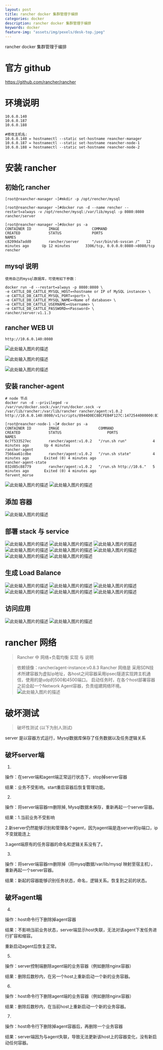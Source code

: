 ```yaml
---
layout: post
title: rancher docker 集群管理于编排
categories: docker
description: rancher docker 集群管理于编排
keywords: docker
feature-img: "assets/img/pexels/desk-top.jpeg"
---
```


rancher docker 集群管理于编排

# 官方 github
https://github.com/rancher/rancher

# 环境说明

```
10.6.0.140
10.6.0.187
10.6.0.188
```
```
#修改主机名:
10.6.0.140 = hostnamectl --static set-hostname reancher-manager
10.6.0.187 = hostnamectl --static set-hostname reancher-node-1
10.6.0.188 = hostnamectl --static set-hostname reancher-node-2
```

#  安装 rancher

## 初始化 rancher

```
[root@reancher-manager ~]#mkdir -p /opt/rencher/mysql

[root@reancher-manager ~]#docker run -d --name rencher --restart=always -v /opt/rencher/mysql:/var/lib/mysql -p 8080:8080 rancher/server

[root@reancher-manager ~]#docker ps -a
CONTAINER ID        IMAGE               COMMAND                  CREATED             STATUS              PORTS                              NAMES
c8209da7add0        rancher/server      "/usr/bin/s6-svscan /"   12 minutes ago      Up 12 minutes       3306/tcp, 0.0.0.0:8080->8080/tcp   rencher
```

## mysql 说明

```
使用自己的mysql数据库，可使用如下参数：

docker run -d --restart=always -p 8080:8080 \
-e CATTLE_DB_CATTLE_MYSQL_HOST=<hostname or IP of MySQL instance> \
-e CATTLE_DB_CATTLE_MYSQL_PORT=<port> \
-e CATTLE_DB_CATTLE_MYSQL_NAME=<Name of database> \
-e CATTLE_DB_CATTLE_USERNAME=<Username> \
-e CATTLE_DB_CATTLE_PASSWORD=<Password> \
rancher/server:v1.1.3
```


## rancher WEB UI

```
http://10.6.0.140:8080
```
![此处输入图片的描述][1]

![此处输入图片的描述][2]

![此处输入图片的描述][3]


## 安装 rancher-agent

```
# node 节点
docker run -d --privileged -v /var/run/docker.sock:/var/run/docker.sock -v /var/lib/rancher:/var/lib/rancher rancher/agent:v1.0.2 http://10.6.0.140:8080/v1/scripts/8944D0EC8BCFEB4F127C:1472544000000:BIX8IC8bWsRbx60NMhka4AmxmpQ
```

```
[root@reancher-node-1 ~]# docker ps -a
CONTAINER ID        IMAGE                  COMMAND                  CREATED             STATUS                     PORTS               NAMES
6c7f533527ec        rancher/agent:v1.0.2   "/run.sh run"            4 minutes ago       Up 4 minutes                                   rancher-agent
7566aa61cdbe        rancher/agent:v1.0.2   "/run.sh state"          4 minutes ago       Exited (0) 4 minutes ago                       rancher-agent-state
032d85c88779        rancher/agent:v1.0.2   "/run.sh http://10.6."   5 minutes ago       Exited (0) 4 minutes ago                       fervent_morse

```
![此处输入图片的描述][4]
![此处输入图片的描述][5]



## 添加 容器
![此处输入图片的描述][6]



## 部署 stack 与 service
![此处输入图片的描述][7]
![此处输入图片的描述][8]
![此处输入图片的描述][9]
![此处输入图片的描述][10]
![此处输入图片的描述][11]
![此处输入图片的描述][12]
![此处输入图片的描述][13]
![此处输入图片的描述][14]


## 生成 Load Balance
![此处输入图片的描述][15]
![此处输入图片的描述][16]
![此处输入图片的描述][17]
![此处输入图片的描述][18]
![此处输入图片的描述][19]
![此处输入图片的描述][20]


## 访问应用
![此处输入图片的描述][21]
![此处输入图片的描述][22]


# rancher 网络

> Rancher 中  网络+负载均衡  实现 与 说明

>依赖镜像：rancher/agent-instance:v0.8.3
>Rancher 网络是 采用SDN技术所建容器为虚拟ip地址，各host之间容器采用ipsec隧道实现跨主机通信，使用的是udp的500和4500端口。
>启动任务时，在各个host部署容器之前会起一个Network  Agent容器，负责组建网络环境。   
![此处输入图片的描述][23]


# 破坏测试
> 破坏性测试 (以下为别人测试)

server 是以容器方式运行，Mysql数据库保存了任务数据以及任务逻辑关系


## 破坏server端

1.

操作：在server端和agent端正常运行状态下，stop掉server容器

结果：业务不受影响。start重启容器后恢复管理功能。


2.

操作：将server端容器rm删除掉, Mysql数据未保存，重新再起一个server容器。

结果：1.当前业务不受影响

2.新server仍然能够识别和管理各个agent，因为agent端是连server的ip端口，ip不变就能连上

3.agent端原有的任务容器的命名和逻辑关系没有了。

3.

操作：将server端容器rm删除掉（将mysql数据/var/lib/mysql 映射至宿主机），重新再起一个server容器。

结果：新起的容器能够识别任务状态，命名，逻辑关系。恢复到之前的状态。

 

## 破坏agent端

4.

操作：host命令行下删除掉agent容器

结果：不影响当前业务状态，server端显示host失联，无法对该agent下发任务进行扩容和缩容。

重新启动agent后恢复正常。

5.

操作：server控制端删除agent端的业务容器（例如删除nginx容器）

结果：删除后数秒内，在另一个host上重新启动一个新的业务容器。

6.

操作：host命令行下删除agent端的业务容器（例如删除nginx容器）

结果：删除后数秒内，在当前host上重新启动一个新的业务容器。

7.

操作：host命令行下删除掉agent容器后，再删除一个业务容器

结果：server端因为与agent失联，导致无法更新该host上的容器变化，没有新启动任何容器。


  [1]: http://jicki.me/images/posts/rancher/1.png
  [2]: http://jicki.me/images/posts/rancher/2.png
  [3]: http://jicki.me/images/posts/rancher/3.png
  [4]: http://jicki.me/images/posts/rancher/4.png
  [5]: http://jicki.me/images/posts/rancher/5.png
  [6]: http://jicki.me/images/posts/rancher/6.png
  [7]: http://jicki.me/images/posts/rancher/7.png
  [8]: http://jicki.me/images/posts/rancher/8.png
  [9]: http://jicki.me/images/posts/rancher/9.png
  [10]: http://jicki.me/images/posts/rancher/10.png
  [11]: http://jicki.me/images/posts/rancher/11.png
  [12]: http://jicki.me/images/posts/rancher/12.png
  [13]: http://jicki.me/images/posts/rancher/13.png
  [14]: http://jicki.me/images/posts/rancher/14.png
  [15]: http://jicki.me/images/posts/rancher/15.png
  [16]: http://jicki.me/images/posts/rancher/16.png
  [17]: http://jicki.me/images/posts/rancher/17.png
  [18]: http://jicki.me/images/posts/rancher/18.png
  [19]: http://jicki.me/images/posts/rancher/19.png
  [20]: http://jicki.me/images/posts/rancher/20.png
  [21]: http://jicki.me/images/posts/rancher/21.png
  [22]: http://jicki.me/images/posts/rancher/22.png
  [23]: http://jicki.me/images/posts/rancher/23.png